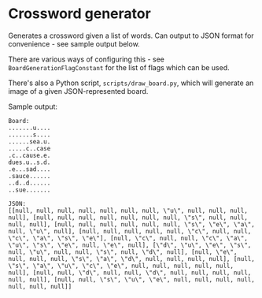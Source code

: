 # Crossword generator

Generates a crossword given a list of words. Can output to JSON format for
convenience - see sample output below.

There are various ways of configuring this - see `BoardGenerationFlagConstant`
for the list of flags which can be used.

There's also a Python script, `scripts/draw_board.py`, which will generate
an image of a given JSON-represented board.

Sample output:
```
Board:
.......u....
.......s....
......sea.u.
.....c..case
.c..cause.e.
dues.u..s.d.
.e...sad....
.sauce......
..d..d......
..sue.......

JSON:
[[null, null, null, null, null, null, null, \"u\", null, null, null, null], [null, null, null, null, null, null, null, \"s\", null, null, null, null], [null, null, null, null, null, null, \"s\", \"e\", \"a\", null, \"u\", null], [null, null, null, null, null, \"c\", null, null, \"c\", \"a\", \"s\", \"e\"], [null, \"c\", null, null, \"c\", \"a\", \"u\", \"s\", \"e\", null, \"e\", null], [\"d\", \"u\", \"e\", \"s\", null, \"u\", null, null, \"s\", null, \"d\", null], [null, \"e\", null, null, null, \"s\", \"a\", \"d\", null, null, null, null], [null, \"s\", \"a\", \"u\", \"c\", \"e\", null, null, null, null, null, null], [null, null, \"d\", null, null, \"d\", null, null, null, null, null, null], [null, null, \"s\", \"u\", \"e\", null, null, null, null, null, null, null]]
```
